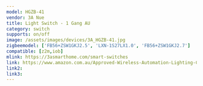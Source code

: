 ```yaml
---
model: HGZB-41
vendor: 3A Nue
title: Light Switch - 1 Gang AU
category: switch
supports: on/off
image: /assets/images/devices/3A_HGZB-41.jpg
zigbeemodel: ['FB56+ZSW1GKJ2.5', 'LXN-1S27LX1.0', 'FB56+ZSW1GKJ2.7']
compatible: [z2m,iob]
mlink: https://3asmarthome.com/smart-switches
link: https://www.amazon.com.au/Approved-Wireless-Automation-Lighting-Control/dp/B078M49TZ4/
link2: 
link3: 
---
```

